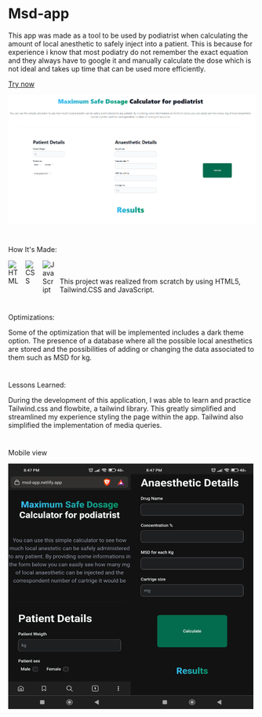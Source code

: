 # Msd-app

This app was made as a tool to be used by podiatrist when calculating the amount of local anesthetic to safely inject into a patient. This is because for experience i know that most podiatry do not remember the exact equation and they always have to google it and manually calculate the dose which is not ideal and takes up time that can be used more efficiently.

<a href="https://msd-app.netlify.app/">Try now</a>

<img width="700px" heigth="900" src="https://github.com/maurobusso/msd-app/blob/main/msd%20imgae.png">

#

How It's Made: 

<img align="left" alt="HTML" width="25px" style="padding-right:10px;" src="https://cdn.jsdelivr.net/gh/devicons/devicon/icons/html5/html5-plain-wordmark.svg"/>
<img align="left" alt="CSS" width="25px" style="padding-right:10px;" src="https://cdn.jsdelivr.net/gh/devicons/devicon/icons/tailwindcss/tailwindcss-plain.svg" />
<img align="left" alt="JavaScript" width="25px" style="padding-right:10px;" src="https://cdn.jsdelivr.net/gh/devicons/devicon/icons/javascript/javascript-plain.svg" />
<br>
<br>
This project was realized from scratch by using HTML5, Tailwind.CSS and JavaScript.
          
#

Optimizations: 

Some of the optimization that will be implemented includes a dark theme option.
The presence of a database where all the possible local anesthetics are stored and the possibilities of adding or changing the data associated to them such as MSD for kg.

#

Lessons Learned: 

During the development of this application, I was able to learn and practice Tailwind.css and flowbite, a tailwind library. This greatly simplified and streamlined my experience styling the page within the app.
Tailwind also simplified the implementation of media queries.

#

Mobile view

<img align="left" width="250px" height="500px" src="https://github.com/maurobusso/msd-app/blob/main/mobile.jpg">
<img align="left" width="250px" height="500px" src="https://github.com/maurobusso/msd-app/blob/main/mobile2.jpg">


